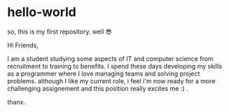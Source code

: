 # hello-world
so, this is my first repository.  well 😎


Hi Friends, 

I am a student studying some aspects of IT and computer science from recruitment to training to benefits.
I spend these days developing my skills as a programmer where I love managing teams and solving project problems.
although I like my current role, i feel i'm now ready for a more challenging assignement and this position really excites me :) .

thanx.
